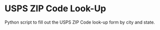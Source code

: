 USPS ZIP Code Look-Up
=====================

Python script to fill out the USPS ZIP Code look-up form by city and
state.
